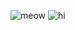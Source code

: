 ![meow](https://i.pinimg.com/originals/41/85/84/418584e1566e9536a8cc76d53b92fd1d.gif)
![hi](https://prod.spline.design/AqpXzhbjuhvUwDpu/scene.splinecode)
